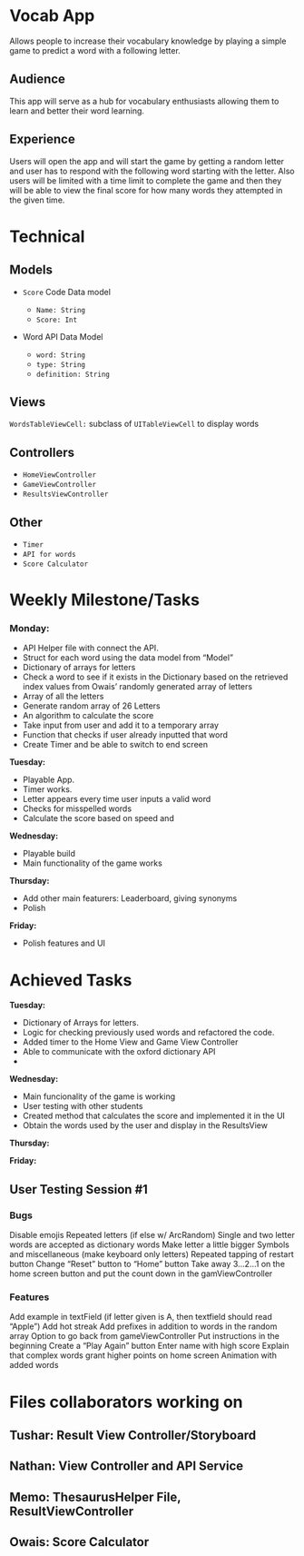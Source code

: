 # Vocab App
Allows people to increase their vocabulary knowledge by playing a simple game to predict a word with a following letter.

## Audience
This app will serve as a hub for vocabulary enthusiasts allowing them to learn and better their word learning.

## Experience
Users will open the app and will start the game by getting a random letter and user has to respond with the following word starting with the letter. Also users will be limited with a time limit to complete the game and then they will be able to view the final score for how many words they attempted in the given time.

# Technical

## Models

* `Score` Code Data model
  * `Name: String`
  * `Score: Int`

* Word API Data Model
  * `word: String`
  * `type: String`
  * `definition: String`

## Views
`WordsTableViewCell:` subclass of `UITableViewCell` to display words

## Controllers
* `HomeViewController`
* `GameViewController`
* `ResultsViewController` 

## Other
* `Timer`
* `API for words`
* `Score Calculator`

# Weekly Milestone/Tasks

### **Monday:**
* API Helper file with connect the API.
* Struct for each word using the data model from “Model”
* Dictionary of arrays for letters
* Check a word to see if it exists in the <Letter> Dictionary based on the retrieved index values from Owais’ randomly generated array of letters
* Array of all the letters
* Generate random array of 26 Letters
* An algorithm to calculate the score 
* Take input from user and add it to a temporary array
* Function that checks if user already inputted that word
* Create Timer and be able to switch to end screen

**Tuesday:**
* Playable App.
* Timer works.
* Letter appears every time user inputs a valid word
* Checks for misspelled words
* Calculate the score based on speed and 

**Wednesday:**
* Playable build
* Main functionality of the game works

**Thursday:**
* Add other main featurers: Leaderboard, giving synonyms
* Polish

**Friday:**
* Polish features and UI

# Achieved Tasks

**Tuesday:**
* Dictionary of Arrays for letters.
* Logic for checking previously used words and refactored the code.
* Added timer to the Home View and Game View Controller
* Able to communicate with the oxford dictionary API
*  

**Wednesday:**
* Main funcionality of the game is working
* User testing with other students
* Created method that calculates the score and implemented it in the UI
* Obtain the words used by the user and display in the ResultsView



**Thursday:**

**Friday:**


User Testing Session #1
------------------------------------
### Bugs
Disable emojis
Repeated letters (if else w/ ArcRandom)
Single and two letter words are accepted as dictionary words
Make letter a little bigger
Symbols and miscellaneous (make keyboard only letters)
Repeated tapping of restart button
Change “Reset” button to “Home” button
Take away 3…2…1 on the home screen button and put the count down in the gamViewController

### Features
Add example in textField (if letter given is A, then textfield should read “Apple”)
Add hot streak
Add prefixes in addition to words in the random array
Option to go back from gameViewController
Put instructions in the beginning
Create a “Play Again” button
Enter name with high score
Explain that complex words grant higher points on home screen
Animation with added words





# Files collaborators working on 

## Tushar: Result View Controller/Storyboard

## Nathan: View Controller and API Service

## Memo: ThesaurusHelper File, ResultViewController

## Owais: Score Calculator 
